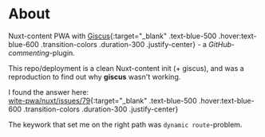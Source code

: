 # About
Nuxt-content PWA with [Giscus](https://giscus.app/){:target="_blank" .text-blue-500 .hover:text-blue-600 .transition-colors .duration-300 .justify-center} - a _GitHub-commenting_-plugin.

This repo/deployment is a clean Nuxt-content init (+ giscus), and was a reproduction to find out why **giscus** wasn't working.

I found the answer here:  
[wite-pwa/nuxt/issues/79](https://github.com/vite-pwa/nuxt/issues/79){:target="_blank" .text-blue-500 .hover:text-blue-600 .transition-colors .duration-300 .justify-center}

The keywork that set me on the right path was `dynamic route`-problem.
